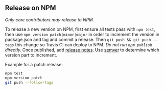 ## Release on NPM

*Only core contributors may release to NPM.*

To release a new version on NPM, first ensure all tests pass with `npm test`,
then use `npm version patch|minor|major` in order to increment the version in
package.json and tag and commit a release. Then `git push && git push --tags`
this change so Travis CI can deploy to NPM. *Do not run `npm publish` directly.*
Once published, add [release notes](https://github.com/graphql/graphql-js/tags).
Use [semver](http://semver.org/) to determine which version part to increment.

Example for a patch release:

```sh
npm test
npm version patch
git push --follow-tags
```
